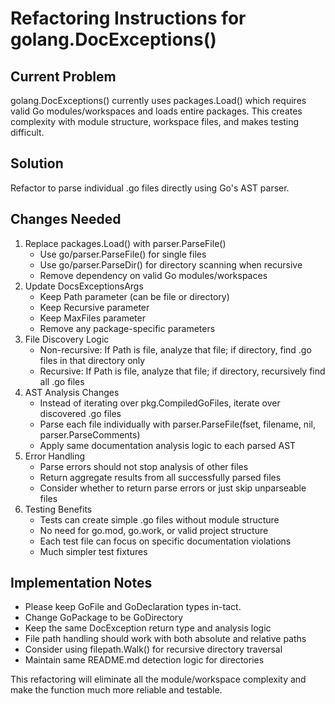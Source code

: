 # Refactoring Instructions for golang.DocExceptions()

## Current Problem

golang.DocExceptions() currently uses packages.Load() which requires valid Go modules/workspaces and loads entire packages. This creates
complexity with module structure, workspace files, and makes testing difficult.

## Solution             

Refactor to parse individual .go files directly using Go's AST parser.

## Changes Needed

1. Replace packages.Load() with parser.ParseFile()
   - Use go/parser.ParseFile() for single files
   - Use go/parser.ParseDir() for directory scanning when recursive
   - Remove dependency on valid Go modules/workspaces
2. Update DocsExceptionsArgs
   - Keep Path parameter (can be file or directory)
   - Keep Recursive parameter
   - Keep MaxFiles parameter
   - Remove any package-specific parameters
3. File Discovery Logic
   - Non-recursive: If Path is file, analyze that file; if directory, find .go files in that directory only
   - Recursive: If Path is file, analyze that file; if directory, recursively find all .go files
4. AST Analysis Changes
   - Instead of iterating over pkg.CompiledGoFiles, iterate over discovered .go files
   - Parse each file individually with parser.ParseFile(fset, filename, nil, parser.ParseComments)
   - Apply same documentation analysis logic to each parsed AST
5. Error Handling
   - Parse errors should not stop analysis of other files
   - Return aggregate results from all successfully parsed files
   - Consider whether to return parse errors or just skip unparseable files
6. Testing Benefits
   - Tests can create simple .go files without module structure
   - No need for go.mod, go.work, or valid project structure
   - Each test file can focus on specific documentation violations
   - Much simpler test fixtures

## Implementation Notes
- Please keep GoFile and GoDeclaration types in-tact.
- Change GoPackage to be GoDirectory 
- Keep the same DocException return type and analysis logic
- File path handling should work with both absolute and relative paths
- Consider using filepath.Walk() for recursive directory traversal
- Maintain same README.md detection logic for directories

This refactoring will eliminate all the module/workspace complexity and make the function much more reliable and testable.